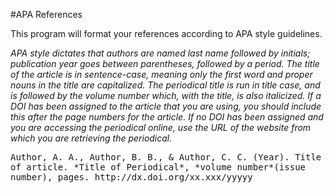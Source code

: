 #APA References

This program will format your references according to APA style guidelines.

*APA style dictates that authors are named last name followed by initials; publication year goes between parentheses,
followed by a period. The title of the article is in sentence-case, meaning only the first word and proper nouns in
the title are capitalized. The periodical title is run in title case, and is followed by the volume number which,
with the title, is also italicized. If a DOI has been assigned to the article that you are using,
you should include this after the page numbers for the article. If no DOI has been assigned and you are accessing the
periodical online, use the URL of the website from which you are retrieving the periodical.*

<tt>
Author, A. A., Author, B. B., & Author, C. C. (Year). Title of article. *Title of Periodical*,
    *volume number*(issue number), pages.
    http://dx.doi.org/xx.xxx/yyyyy
</tt>